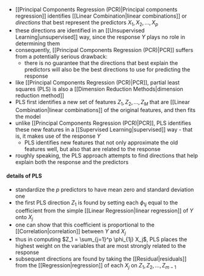 - [[Principal Components Regression (PCR)|Principal components regression]] identifies [[Linear Combination|linear combinations]] or _directions_ that best represent the predictors $X_1, X_2, \dots, X_p$
- these directions are identified in an [[Unsupervised Learning|unsupervised]] way, since the response $Y$ plays no role in determining them
- consequently, [[Principal Components Regression (PCR)|PCR]] suffers from a potentially serious drawback:
    - there is no guarantee that the directions that best explain the predictors will also be the best directions to use for predicting the response
- like [[Principal Components Regression (PCR)|PCR]], partial least squares (PLS) is also a [[Dimension Reduction Methods|dimension reduction method]]
- PLS first identifies a new set of features $Z_1, Z_2, \dots, Z_M$ that are [[Linear Combination|linear combinations]] of the original features, and then fits the model
- unlike [[Principal Components Regression (PCR)|PCR]], PLS identifies these new features in a [[Supervised Learning|supervised]] way - that is, it makes use of the response $Y$
    - PLS identifies new features that not only approximate the old features well, but also that are related to the response
- roughly speaking, the PLS approach attempts to find directions that help explain both the response and the predictors

#### details of PLS

- standardize the $p$ predictors to have mean zero and standard deviation one
- the first PLS direction $Z_1$ is found by setting each $\phi_{1j}$ equal to the coefficient from the simple [[Linear Regression|linear regression]] of $Y$ onto $X_j$
- one can show that this coefficient is proportional to the [[Correlation|correlation]] between $Y$ and $X_j$
- thus in computing $Z_1 = \sum_{j=1}^p \phi_{1j} X_j$, PLS places the highest weight on the variables that are most strongly related to the response
- subsequent directions are found by taking the [[Residual|residuals]] from the [[Regression|regression]] of each $X_j$ on $Z_1, Z_2, \dots, Z_{m-1}$
